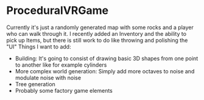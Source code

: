 # ProceduralVRGame
Currently it's just a randomly generated map with some rocks and a player who can walk through it. I recently added an Inventory and the ability to pick up Items, but there is still work to do like throwing and polishing the "UI"
Things I want to add:
- Building: It's going to consist of drawing basic 3D shapes from one point to another like for example cylinders
- More complex world generation: Simply add more octaves to noise and modulate noise with noise
- Tree generation
- Probably some factory game elements
